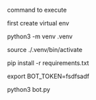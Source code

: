 command to execute

first create virtual env

python3 -m venv .venv

source ./.venv/bin/activate

pip install -r requirements.txt

export BOT_TOKEN=fsdfsadf

python3 bot.py